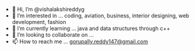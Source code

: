 - 👋 Hi, I’m @vishalakshireddyg
- 👀 I’m interested in ... coding, aviation, business, interior designing, web development, fashion 
- 🌱 I’m currently learning ... java and data structures through c++
- 💞️ I’m looking to collaborate on ...
- 📫 How to reach me ... gorupally.reddy147@gmail.com

<!---
vishalakshireddyg/vishalakshireddyg is a ✨ special ✨ repository because its `README.md` (this file) appears on your GitHub profile.
You can click the Preview link to take a look at your changes.
--->
